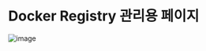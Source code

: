 # Docker Registry 관리용 페이지

![image](https://github.com/leestana01/HubManager/assets/74558236/042a0046-af5d-435e-8481-a1c511b72400)
